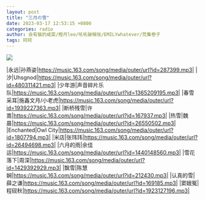 ```yaml
---
layout: post
title: "三月の雪"
date: 2023-03-17 12:53:15 +0800
categories: radio
author: 会有猫的咸菜/橙月leo/吼吼破喉咙/EMILYwhatever/荒集卷子
tags: 珂珂
---
```

![]({{site.baseurl}}/images/cover_20230317.jpg)

|永远|孙燕姿|https://music.163.com/song/media/outer/url?id=287399.mp3|
|汐|Uhsgnod|https://music.163.com/song/media/outer/url?id=480311421.mp3|
|少年游|声音碎片乐队|https://music.163.com/song/media/outer/url?id=1365209195.mp3|
|春雪采耳|施鑫文月/小老虎|https://music.163.com/song/media/outer/url?id=1939227363.mp3|
|断桥残雪|许嵩|https://music.163.com/song/media/outer/url?id=167937.mp3|
|热雪|魏晨|https://music.163.com/song/media/outer/url?id=26550502.mp3|
|Enchanted|Owl City|https://music.163.com/song/media/outer/url?id=1807794.mp3|
|米店|张玮玮|https://music.163.com/song/media/outer/url?id=26494698.mp3|
|六月的雨|余佳运|https://music.163.com/song/media/outer/url?id=1440148560.mp3|
|雪花落下|周深|https://music.163.com/song/media/outer/url?id=1429392929.mp3|
|飘雪|陈慧娴|https://music.163.com/song/media/outer/url?id=212430.mp3|
|认真的雪|薛之谦|https://music.163.com/song/media/outer/url?id=169185.mp3|
|窦娥冤|程砚秋|https://music.163.com/song/media/outer/url?id=1923127196.mp3|

